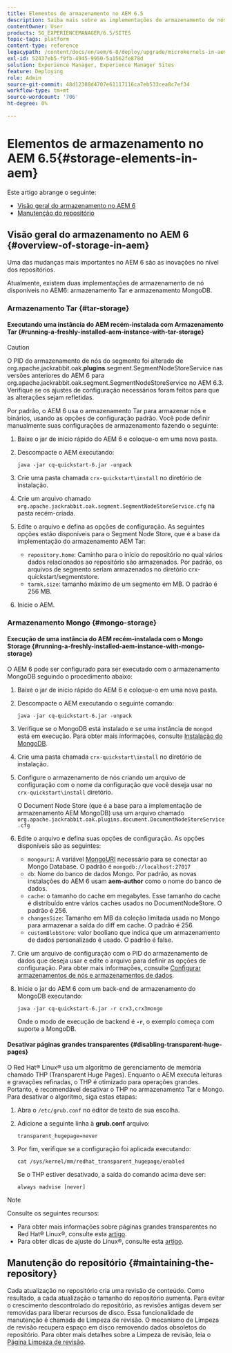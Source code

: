 ```yaml
---
title: Elementos de armazenamento no AEM 6.5
description: Saiba mais sobre as implementações de armazenamento de nós disponíveis no AEM 6.5 e como fazer a manutenção do repositório.
contentOwner: User
products: SG_EXPERIENCEMANAGER/6.5/SITES
topic-tags: platform
content-type: reference
legacypath: /content/docs/en/aem/6-0/deploy/upgrade/microkernels-in-aem-6-0
exl-id: 52437eb5-f9fb-4945-9950-5a1562fe878d
solution: Experience Manager, Experience Manager Sites
feature: Deploying
role: Admin
source-git-commit: 48d12388d4707e61117116ca7eb533cea8c7ef34
workflow-type: tm+mt
source-wordcount: '706'
ht-degree: 0%

---
```


# Elementos de armazenamento no AEM 6.5{#storage-elements-in-aem}

Este artigo abrange o seguinte:

* [Visão geral do armazenamento no AEM 6](/help/sites-deploying/storage-elements-in-aem-6.md#overview-of-storage-in-aem)
* [Manutenção do repositório](/help/sites-deploying/storage-elements-in-aem-6.md#maintaining-the-repository)

## Visão geral do armazenamento no AEM 6 {#overview-of-storage-in-aem}

Uma das mudanças mais importantes no AEM 6 são as inovações no nível dos repositórios.

Atualmente, existem duas implementações de armazenamento de nó disponíveis no AEM6: armazenamento Tar e armazenamento MongoDB.

### Armazenamento Tar {#tar-storage}

#### Executando uma instância do AEM recém-instalada com Armazenamento Tar {#running-a-freshly-installed-aem-instance-with-tar-storage}

>[!CAUTION]
>
>O PID do armazenamento de nós do segmento foi alterado de org.apache.jackrabbit.oak.**plugins**.segment.SegmentNodeStoreService nas versões anteriores do AEM 6 para org.apache.jackrabbit.oak.segment.SegmentNodeStoreService no AEM 6.3. Verifique se os ajustes de configuração necessários foram feitos para que as alterações sejam refletidas.

Por padrão, o AEM 6 usa o armazenamento Tar para armazenar nós e binários, usando as opções de configuração padrão. Você pode definir manualmente suas configurações de armazenamento fazendo o seguinte:

1. Baixe o jar de início rápido do AEM 6 e coloque-o em uma nova pasta.
1. Descompacte o AEM executando:

   `java -jar cq-quickstart-6.jar -unpack`

1. Crie uma pasta chamada `crx-quickstart\install` no diretório de instalação.

1. Crie um arquivo chamado `org.apache.jackrabbit.oak.segment.SegmentNodeStoreService.cfg` na pasta recém-criada.

1. Edite o arquivo e defina as opções de configuração. As seguintes opções estão disponíveis para o Segment Node Store, que é a base da implementação do armazenamento AEM Tar:

   * `repository.home`: Caminho para o início do repositório no qual vários dados relacionados ao repositório são armazenados. Por padrão, os arquivos de segmento seriam armazenados no diretório crx-quickstart/segmentstore.
   * `tarmk.size`: tamanho máximo de um segmento em MB. O padrão é 256 MB.

1. Inicie o AEM.

### Armazenamento Mongo {#mongo-storage}

#### Execução de uma instância do AEM recém-instalada com o Mongo Storage {#running-a-freshly-installed-aem-instance-with-mongo-storage}

O AEM 6 pode ser configurado para ser executado com o armazenamento MongoDB seguindo o procedimento abaixo:

1. Baixe o jar de início rápido do AEM 6 e coloque-o em uma nova pasta.
1. Descompacte o AEM executando o seguinte comando:

   `java -jar cq-quickstart-6.jar -unpack`

1. Verifique se o MongoDB está instalado e se uma instância de `mongod` está em execução. Para obter mais informações, consulte [Instalação do MongoDB](https://docs.mongodb.org/manual/installation/).
1. Crie uma pasta chamada `crx-quickstart\install` no diretório de instalação.
1. Configure o armazenamento de nós criando um arquivo de configuração com o nome da configuração que você deseja usar no `crx-quickstart\install` diretório.

   O Document Node Store (que é a base para a implementação de armazenamento AEM MongoDB) usa um arquivo chamado `org.apache.jackrabbit.oak.plugins.document.DocumentNodeStoreService.cfg`

1. Edite o arquivo e defina suas opções de configuração. As opções disponíveis são as seguintes:

   * `mongouri`: A variável [MongoURI](https://docs.mongodb.org/manual/reference/connection-string/) necessário para se conectar ao Mongo Database. O padrão é `mongodb://localhost:27017`
   * `db`: Nome do banco de dados Mongo. Por padrão, as novas instalações do AEM 6 usam **aem-author** como o nome do banco de dados.
   * `cache`: o tamanho do cache em megabytes. Esse tamanho do cache é distribuído entre vários caches usados no DocumentNodeStore. O padrão é 256.
   * `changesSize`: Tamanho em MB da coleção limitada usada no Mongo para armazenar a saída do diff em cache. O padrão é 256.
   * `customBlobStore`: valor booliano que indica que um armazenamento de dados personalizado é usado. O padrão é false.

1. Crie um arquivo de configuração com o PID do armazenamento de dados que deseja usar e edite o arquivo para definir as opções de configuração. Para obter mais informações, consulte [Configurar armazenamentos de nós e armazenamentos de dados](/help/sites-deploying/data-store-config.md).

1. Inicie o jar do AEM 6 com um back-end de armazenamento do MongoDB executando:

   ```shell
   java -jar cq-quickstart-6.jar -r crx3,crx3mongo
   ```

   Onde o modo de execução de backend é **`-r`**, o exemplo começa com suporte a MongoDB.

#### Desativar páginas grandes transparentes {#disabling-transparent-huge-pages}

O Red Hat® Linux® usa um algoritmo de gerenciamento de memória chamado THP (Transparent Huge Pages). Enquanto o AEM executa leituras e gravações refinadas, o THP é otimizado para operações grandes. Portanto, é recomendável desativar o THP no armazenamento Tar e Mongo. Para desativar o algoritmo, siga estas etapas:

1. Abra o `/etc/grub.conf` no editor de texto de sua escolha.
1. Adicione a seguinte linha à **grub.conf** arquivo:

   ```
   transparent_hugepage=never
   ```

1. Por fim, verifique se a configuração foi aplicada executando:

   ```
   cat /sys/kernel/mm/redhat_transparent_hugepage/enabled
   ```

   Se o THP estiver desativado, a saída do comando acima deve ser:

   ```
   always madvise [never]
   ```

>[!NOTE]
>
>Consulte os seguintes recursos:
>
>* Para obter mais informações sobre páginas grandes transparentes no Red Hat® Linux®, consulte esta [artigo](https://access.redhat.com/solutions/46111).
>* Para obter dicas de ajuste do Linux®, consulte esta [artigo](https://experienceleague.adobe.com/docs/experience-manager-65/deploying/configuring/configuring-performance.html?lang=pt-BR).
>

## Manutenção do repositório {#maintaining-the-repository}

Cada atualização no repositório cria uma revisão de conteúdo. Como resultado, a cada atualização o tamanho do repositório aumenta. Para evitar o crescimento descontrolado do repositório, as revisões antigas devem ser removidas para liberar recursos de disco. Essa funcionalidade de manutenção é chamada de Limpeza de revisão. O mecanismo de Limpeza de revisão recupera espaço em disco removendo dados obsoletos do repositório. Para obter mais detalhes sobre a Limpeza de revisão, leia o [Página Limpeza de revisão](/help/sites-deploying/revision-cleanup.md).
